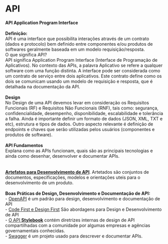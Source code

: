 # API
</H2><B>API Application Program Interface</B></H2><BR>
<BR> 
<B>Definição:</B><BR>
API é uma interface que possibilita interações através de um contrato (dados e protocolo) bem definido entre componentes e/ou produtos de softwares geralmente baseada em um modelo requisição/resposta.<BR>
O que significa API?<BR>
API significa Application Program Interface (Interface de Programação de Aplicativos). No contexto das APIs, a palavra Aplicativo se refere a qualquer software com uma função distinta. A interface pode ser considerada como um contrato de serviço entre dois aplicativos. Este contrato define como os dois se comunicam usando um modelo de requisição e resposta, que é detalhada na documentação da API.<BR>
<BR>
<strong>Design</strong><BR>
No Design de uma API devemos levar em consideração os Requisitos Funcionais (RF) e Requisitos Não Funcionais (RNF), tais como: segurança, confidencialidade, desempenho, disponibilidade, escalabilidade e tolerância a falha. Ainda é importante definir um formato de dados (JSON, XML, TXT e etc), estrutura e tipos de dados. Outro aspecto relevante é definição de endpoints e chaves que serão utilizadas pelos usuários (componentes e produtos de software).<BR> 
<BR>
<B>API Fundamentos</B><BR>
Explana como as APIs funcionam, quais são as principais tecnologias e ainda como desenhar, desenvolver e documentar APIs.<BR>
<BR>
<BR>
<a href="https://github.com/eTecnologia/API/wiki/Artefatos-para-desenvolvimento-de-APIs"><B>Artefatos para Desenvolvimento de API</B></a>. Artetados são conjuntos de documentos, especificações, modelos e orientações uteis para o desenvolvimento de um produto.<BR>
<BR>
<strong>Boas Práticas de Design, Desenvolvimento e Documentação de API:</strong><BR>
- <a href="https://github.com/OAI"><D>OpenAPI</D></a> é um padrão para design, desenvolvimento e documentação de API<BR>  
- <a href="https://github.com/eTecnologia/API/wiki/Abordagens-para-Design-e-Desenvolvimento-de-API"><D>Code First e Design First</D></a> São abordagens para Design e Desenvolvimento de API<BR> 
- <a href= "http://apistylebook.com/design/guidelines/">O API <B>Stylebook</B></a> contém diretrizes internas de design de API compartilhadas com a comunidade por algumas empresas e agências governamentais conhecidas.<BR>  
- <a href="https://swagger.io/ "><D>Swagger</D></a> é um projeto usado para descrever e documentar APIs.<BR> 
